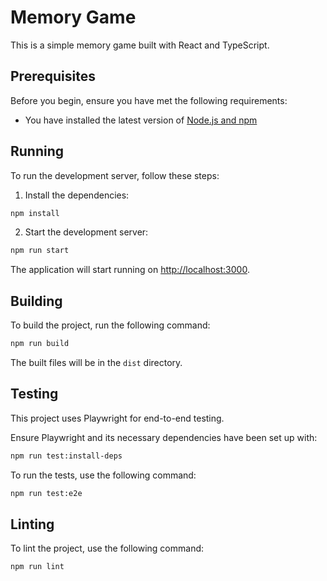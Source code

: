 # Memory Game

This is a simple memory game built with React and TypeScript.

## Prerequisites

Before you begin, ensure you have met the following requirements:

- You have installed the latest version of [Node.js and npm](https://nodejs.org/en/download/)

## Running

To run the development server, follow these steps:

1. Install the dependencies:

```bash
npm install
```

2. Start the development server:

```bash
npm run start
```

The application will start running on [http://localhost:3000](http://localhost:3000).

## Building

To build the project, run the following command:

```bash
npm run build
```

The built files will be in the `dist` directory.

## Testing

This project uses Playwright for end-to-end testing.

Ensure Playwright and its necessary dependencies have been set up with:

```bash
npm run test:install-deps
```

To run the tests, use the following command:

```bash
npm run test:e2e
```

## Linting

To lint the project, use the following command:

```bash
npm run lint
```
